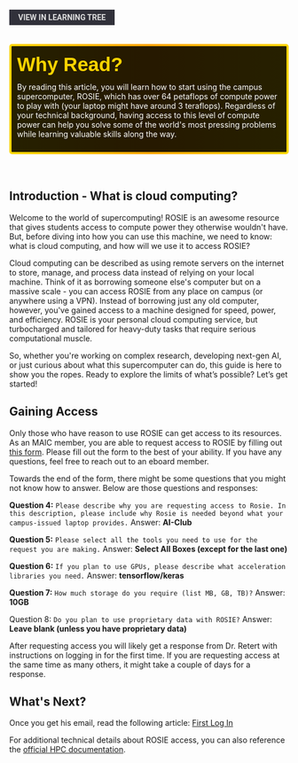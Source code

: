 <br>
<a href='/learning-tree?node=5' style='
    background-color: #31313a;
    color: gainsboro;
    padding: 6px 16px;
    border: none
    border-radius: 4px;
    text-transform: uppercase;
    font-family: "Roboto", sans-serif;
    font-size: 1em;
    font-weight: bold;
    cursor: pointer;
    text-decoration: none;
    display: inline-block;'
>
  View in Learning Tree
</a>

<br>
<br>
<br>

<div style='
  position: relative;
  padding: 10px; 
  border-radius: 5px;
  background-color: rgba(0, 0, 0, 0.85); 
  border: 4px solid transparent;
  background-image: linear-gradient(90deg, rgba(0, 0, 0, 0.85), rgba(0, 0, 0, 0.85)), linear-gradient(90deg, gold, orange, gold);
  background-origin: border-box;
  background-clip: padding-box, border-box;
'>

<svg width='200' height='50' style='display: block; margin-bottom: 5px;'>
  <text x='0' y='35' font-size='35' font-family='Arial' font-weight='bold' fill='gold'>
    Why Read?
    <animate attributeName='fill' values='gold; orange; gold' dur='3s' repeatCount='indefinite' />
  </text>
</svg>

<p style='color: white; margin-top: 2px;'>By reading this article, you will learn how to start using the campus supercomputer, ROSIE, which has over 64 petaflops of compute power to play with (your laptop might have around 3 teraflops). Regardless of your technical background, having access to this level of compute power can help you solve some of the world's most pressing problems while learning valuable skills along the way. </p>

</div>

<br/>

<br/>

## Introduction - What is cloud computing?
Welcome to the world of supercomputing! ROSIE is an awesome resource that gives students access to compute power they otherwise wouldn't have. But, before diving into how you can use this machine, we need to know: what is cloud computing, and how will we use it to access ROSIE?
 
Cloud computing can be described as using remote servers on the internet to store, manage, and process data instead of relying on your local machine. Think of it as borrowing someone else's computer but on a massive scale - you can access ROSIE from any place on campus (or anywhere using a VPN). Instead of borrowing just any old computer, however, you've gained access to a machine designed for speed, power, and efficiency. ROSIE is your personal cloud computing service, but turbocharged and tailored for heavy-duty tasks that require serious computational muscle.
 
So, whether you're working on complex research, developing next-gen AI, or just curious about what this supercomputer can do, this guide is here to show you the ropes. Ready to explore the limits of what’s possible? Let’s get started!



## Gaining Access

Only those who have reason to use ROSIE can get access to its resources. As an MAIC member, you are able to request access to ROSIE by filling out [this form](https://msoe.dev/#/requestaccess). Please fill out the form to the best of your ability. If you have any questions, feel free to reach out to an eboard member. 

Towards the end of the form, there might be some questions that you might not know how to answer. Below are those questions and responses:

**Question 4:** `Please describe why you are requesting access to Rosie. In this description, please include why Rosie is needed beyond what your campus-issued laptop provides.`
Answer: **AI-Club**


**Question 5:** `Please select all the tools you need to use for the request you are making.`
Answer: **Select All Boxes (except for the last one)**


**Question 6:** `If you plan to use GPUs, please describe what acceleration libraries you need.`
Answer: **tensorflow/keras**


**Question 7:** `How much storage do you require (list MB, GB, TB)?`
Answer: **10GB**


Question 8: `Do you plan to use proprietary data with ROSIE?`
Answer: **Leave blank (unless you have proprietary data)**



After requesting access you will likely get a response from Dr. Retert with instructions on logging in for the first time. If you are requesting access at the same time as many others, it might take a couple of days for a response. 


## What's Next?
Once you get his email, read the following article: [First Log In](https://msoe-maic.com/library/?nav=Articles&article=2-first-login)

For additional technical details about ROSIE access, you can also reference the [official HPC documentation](https://docs.hpc.msoe.edu/#/access).
